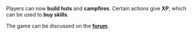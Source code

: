 Players can now <b>build huts</b> and <b>campfires</b>. Certain actions give <b>XP</b>, which can be used to <b>buy skills</b>.

The game can be discussed on the <a href='http://shintolin.forumcircle.com'><b>forum</b></a>.
